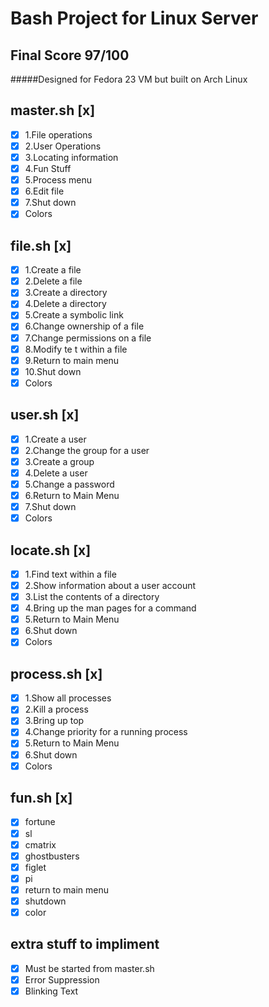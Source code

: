 # **Bash Project for Linux Server**
## Final Score 97/100
#####Designed for Fedora 23 VM but built on Arch Linux

## master.sh [x] 
- [x] 1.File operations
- [x] 2.User Operations
- [x] 3.Locating information
- [x] 4.Fun Stuff
- [x] 5.Process menu
- [x] 6.Edit file
- [x] 7.Shut down
- [x] Colors

## file.sh [x] 
- [x] 1.Create a file
- [x] 2.Delete a file
- [x] 3.Create a directory
- [x] 4.Delete a directory
- [x] 5.Create a symbolic link
- [x] 6.Change ownership of a file
- [x] 7.Change permissions on a file
- [x] 8.Modify te t within a file
- [x] 9.Return to main menu
- [x] 10.Shut down
- [x] Colors

## user.sh [x] 
- [x] 1.Create a user
- [x] 2.Change the group for a user
- [x] 3.Create a group
- [x] 4.Delete a user
- [x] 5.Change a password
- [x] 6.Return to Main Menu
- [x] 7.Shut down
- [x] Colors

## locate.sh [x] 
- [x] 1.Find text within a file
- [x] 2.Show information about a user account
- [x] 3.List the contents of a directory
- [x] 4.Bring up the man pages for a command
- [x] 5.Return to Main Menu
- [x] 6.Shut down
- [x] Colors

## process.sh [x] 
- [x] 1.Show all processes
- [x] 2.Kill a process
- [x] 3.Bring up top
- [x] 4.Change priority for a running process
- [x] 5.Return to Main Menu
- [x] 6.Shut down
- [x] Colors

## fun.sh [x] 
- [x] fortune
- [x] sl
- [x] cmatrix
- [x] ghostbusters
- [x] figlet
- [x] pi
- [x] return to main menu
- [x] shutdown
- [x] color

## extra stuff to impliment
- [x] Must be started from master.sh
- [x] Error Suppression
- [x] Blinking Text
